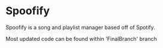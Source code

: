 # Spoofify

Spoofify is a song and playlist manager based off of Spotify.

Most updated code can be found within 'FinalBranch' branch
